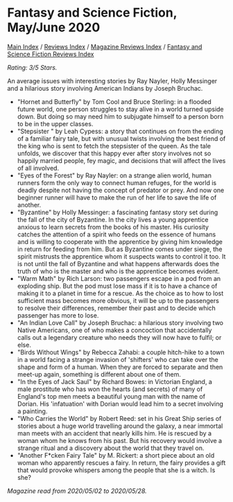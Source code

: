 # Fantasy and Science Fiction, May/June 2020

[Main Index](../../../README.md) / [Reviews Index](../../README.md) / [Magazine Reviews Index](../README.md) / [Fantasy and Science Fiction Reviews Index](README.md)

*Rating: 3/5 Stars.*

An average issues with interesting stories by Ray Nayler, Holly Messinger and a hilarious story involving American Indians by Joseph Bruchac.

- "Hornet and Butterfly" by Tom Cool and Bruce Sterling: in a flooded future world, one person struggles to stay alive in a world turned upside down. But doing so may need him to subjugate himself to a person born to be in the upper classes.
- "Stepsister " by Leah Cypess: a story that continues on from the ending of a familiar fairy tale, but with unusual twists involving the best friend of the king who is sent to fetch the stepsister of the queen. As the tale unfolds, we discover that this happy ever after story involves not so happily married people, fey magic, and decisions that will affect the lives of all involved.
- "Eyes of the Forest" by Ray Nayler: on a strange alien world, human runners form the only way to connect human refuges, for the world is deadly despite not having the concept of predator or prey. And now one beginner runner will have to make the run of her life to save the life of another.
- "Byzantine" by Holly Messinger: a fascinating fantasy story set during the fall of the city of Byzantine. In the city lives a young apprentice anxious to learn secrets from the books of his master. His curiosity catches the attention of a spirit who feeds on the essence of humans and is willing to cooperate with the apprentice by giving him knowledge in return for feeding from him. But as Byzantine comes under siege, the spirit mistrusts the apprentice whom it suspects wants to control it too. It is not until the fall of Byzantine and what happens afterwards does the truth of who is the master and who is the apprentice becomes evident.
- "Warm Math" by Rich Larson: two passengers escape in a pod from an exploding ship. But the pod must lose mass if it is to have a chance of making it to a planet in time for a rescue. As the choice as to how to lost sufficient mass becomes more obvious, it will be up to the passengers to resolve their differences, remember their past and to decide which passenger has more to lose.
- "An Indian Love Call" by Joseph Bruchac: a hilarious story involving two Native Americans, one of who makes a concoction that accidentally calls out a legendary creature who needs they will now have to fulfil; or else.
- "Birds Without Wings" by Rebecca Zahabi: a couple hitch-hike to a town in a world facing a strange invasion of 'shifters' who can take over the shape and form of a human. When they are forced to separate and then meet-up again, something is different about one of them.
- "In the Eyes of Jack Saul" by Richard Bowes: in Victorian England, a male prostitute who has won the hearts (and secrets) of many of England's top men meets a beautiful young man with the name of Dorian. His 'infatuation' with Dorian would lead him to a secret involving a painting.
- "Who Carries the World" by Robert Reed: set in his Great Ship series of stories about a huge world
travelling around the galaxy, a near immortal man meets with an accident that nearly kills him. He is rescued by a woman whom he knows from his past. But his recovery would involve a strange ritual and a discovery about the world that they travel on.
- "Another F*cken Fairy Tale" by M. Rickert: a short piece about an old woman who apparently rescues a fairy. In return, the fairy provides a gift that would provoke whispers among the people that she is a witch. Is she?

*Magazine read from 2020/05/02 to 2020/05/28.*
